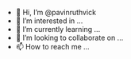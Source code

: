 - 👋 Hi, I’m @pavinruthvick
- 👀 I’m interested in ...
- 🌱 I’m currently learning ...
- 💞️ I’m looking to collaborate on ...
- 📫 How to reach me ...

<!---
pavinruthvick/pavinruthvick is a ✨ special ✨ repository because its `README.md` (this file) appears on your GitHub profile.
You can click the Preview link to take a look at your changes.
--->
